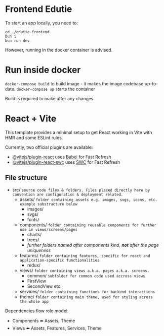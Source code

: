 
# Frontend Edutie 	
To start an app locally, you need to:

```shell
cd ./edutie-frontend
bun i
bun run dev
```

However, running in the docker container is advised.

# Run inside docker

`docker-compose build` to build image - it makes the image codebase up-to-date.
`docker-compose up` starts the container

Build is required to make after any changes.

# React + Vite

This template provides a minimal setup to get React working in Vite with HMR and some ESLint rules.

Currently, two official plugins are available:

- [@vitejs/plugin-react](https://github.com/vitejs/vite-plugin-react/blob/main/packages/plugin-react/README.md) uses [Babel](https://babeljs.io/) for Fast Refresh
- [@vitejs/plugin-react-swc](https://github.com/vitejs/vite-plugin-react-swc) uses [SWC](https://swc.rs/) for Fast Refresh

## File structure 
 - src/ `source code files & folders. Files placed directly here by convention are configuration & deployment related.`
   - assets/ `folder containing assets e.g. images, svgs, icons, etc. example substructure below`
     - images/
     - svgs/
     - fonts/
   - components/ `folder containing reusable components for further use in views/screens/pages`
     - charts/
     - trees/
     - *further folders named after components kind, **not** after the page uniqueness*
   - features/ `folder containing features, specific for react and application-specific functionalities`
     - redux/ 
   - views/ `folder containing views a.k.a. pages a.k.a. screens.`
     - common/ `subfolder for common code used accross views`
     - FirstView
     - SecondView etc.
   - services/ `folder containing functions for backend interactions`
   - theme/ `folder containing main theme, used for styling across the whole app`

Dependencies flow role model: 
 - Components ⬅️ Assets, Theme
 - Views ⬅️ Assets, Features, Services, Theme
